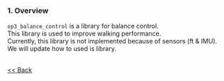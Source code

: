 ### 1. Overview  
`op3_balance_control` is a library for balance control.  
This library is used to improve walking performance.  
Currently, this library is not implemented because of sensors (ft & IMU).  
We will update how to used is library.  

<br>[&lt;&lt; Back]

[&lt;&lt; Back]:ROBOTIS-OP3.md
